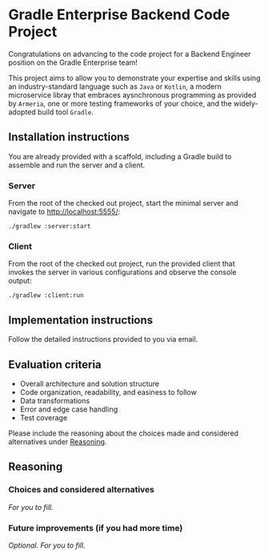 # Gradle Enterprise Backend Code Project

Congratulations on advancing to the code project for a Backend Engineer position on the Gradle Enterprise team!

This project aims to allow you to demonstrate your expertise and skills using an industry-standard language such as `Java` or `Kotlin`, 
a modern microservice libray that embraces aysnchronous programming as provided by `Armeria`, one or more testing frameworks of your choice, 
and the widely-adopted build tool `Gradle`.

## Installation instructions

You are already provided with a scaffold, including a Gradle build to assemble and run the server and a client.

### Server

From the root of the checked out project, start the minimal server and navigate to [http://localhost:5555/](http://localhost:5555/):

`./gradlew :server:start`

### Client

From the root of the checked out project, run the provided client that invokes the server in various configurations and observe the console output:

`./gradlew :client:run`

## Implementation instructions

Follow the detailed instructions provided to you via email.

## Evaluation criteria

- Overall architecture and solution structure
- Code organization, readability, and easiness to follow
- Data transformations
- Error and edge case handling
- Test coverage

Please include the reasoning about the choices made and considered alternatives under [Reasoning](#reasoning).

## Reasoning

### Choices and considered alternatives

_For you to fill._

### Future improvements (if you had more time)

_Optional. For you to fill._
